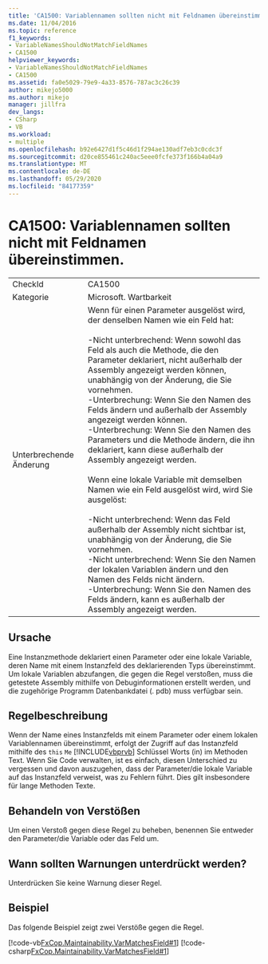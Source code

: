 ```yaml
---
title: 'CA1500: Variablennamen sollten nicht mit Feldnamen übereinstimmen.'
ms.date: 11/04/2016
ms.topic: reference
f1_keywords:
- VariableNamesShouldNotMatchFieldNames
- CA1500
helpviewer_keywords:
- VariableNamesShouldNotMatchFieldNames
- CA1500
ms.assetid: fa0e5029-79e9-4a33-8576-787ac3c26c39
author: mikejo5000
ms.author: mikejo
manager: jillfra
dev_langs:
- CSharp
- VB
ms.workload:
- multiple
ms.openlocfilehash: b92e6427d1f5c46d1f294ae130adf7eb3c0cdc3f
ms.sourcegitcommit: d20ce855461c240ac5eee0fcfe373f166b4a04a9
ms.translationtype: MT
ms.contentlocale: de-DE
ms.lasthandoff: 05/29/2020
ms.locfileid: "84177359"
---
```

# <a name="ca1500-variable-names-should-not-match-field-names"></a>CA1500: Variablennamen sollten nicht mit Feldnamen übereinstimmen.

|||
|-|-|
|CheckId|CA1500|
|Kategorie|Microsoft. Wartbarkeit|
|Unterbrechende Änderung|Wenn für einen Parameter ausgelöst wird, der denselben Namen wie ein Feld hat:<br /><br /> -Nicht unterbrechend: Wenn sowohl das Feld als auch die Methode, die den Parameter deklariert, nicht außerhalb der Assembly angezeigt werden können, unabhängig von der Änderung, die Sie vornehmen.<br />-Unterbrechung: Wenn Sie den Namen des Felds ändern und außerhalb der Assembly angezeigt werden können.<br />-Unterbrechung: Wenn Sie den Namen des Parameters und die Methode ändern, die ihn deklariert, kann diese außerhalb der Assembly angezeigt werden.<br /><br /> Wenn eine lokale Variable mit demselben Namen wie ein Feld ausgelöst wird, wird Sie ausgelöst:<br /><br /> -Nicht unterbrechend: Wenn das Feld außerhalb der Assembly nicht sichtbar ist, unabhängig von der Änderung, die Sie vornehmen.<br />-Nicht unterbrechend: Wenn Sie den Namen der lokalen Variablen ändern und den Namen des Felds nicht ändern.<br />-Unterbrechung: Wenn Sie den Namen des Felds ändern, kann es außerhalb der Assembly angezeigt werden.|

## <a name="cause"></a>Ursache

Eine Instanzmethode deklariert einen Parameter oder eine lokale Variable, deren Name mit einem Instanzfeld des deklarierenden Typs übereinstimmt. Um lokale Variablen abzufangen, die gegen die Regel verstoßen, muss die getestete Assembly mithilfe von Debuginformationen erstellt werden, und die zugehörige Programm Datenbankdatei (. pdb) muss verfügbar sein.

## <a name="rule-description"></a>Regelbeschreibung

Wenn der Name eines Instanzfelds mit einem Parameter oder einem lokalen Variablennamen übereinstimmt, erfolgt der Zugriff auf das Instanzfeld mithilfe des `this` `Me` [!INCLUDE[vbprvb](../code-quality/includes/vbprvb_md.md)] Schlüssel Worts (in) im Methoden Text. Wenn Sie Code verwalten, ist es einfach, diesen Unterschied zu vergessen und davon auszugehen, dass der Parameter/die lokale Variable auf das Instanzfeld verweist, was zu Fehlern führt. Dies gilt insbesondere für lange Methoden Texte.

## <a name="how-to-fix-violations"></a>Behandeln von Verstößen

Um einen Verstoß gegen diese Regel zu beheben, benennen Sie entweder den Parameter/die Variable oder das Feld um.

## <a name="when-to-suppress-warnings"></a>Wann sollten Warnungen unterdrückt werden?

Unterdrücken Sie keine Warnung dieser Regel.

## <a name="example"></a>Beispiel

Das folgende Beispiel zeigt zwei Verstöße gegen die Regel.

[!code-vb[FxCop.Maintainability.VarMatchesField#1](../code-quality/codesnippet/VisualBasic/ca1500-variable-names-should-not-match-field-names_1.vb)]
[!code-csharp[FxCop.Maintainability.VarMatchesField#1](../code-quality/codesnippet/CSharp/ca1500-variable-names-should-not-match-field-names_1.cs)]
